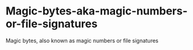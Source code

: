 # Magic-bytes-aka-magic-numbers-or-file-signatures
Magic bytes, also known as magic numbers or file signatures
